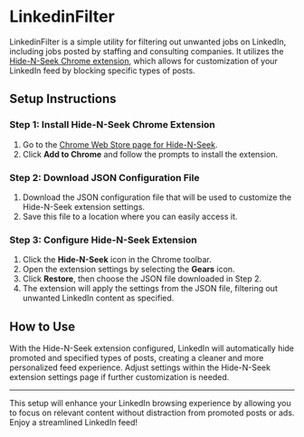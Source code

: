 # LinkedinFilter

LinkedinFilter is a simple utility for filtering out unwanted jobs on LinkedIn, including jobs posted by staffing and consulting companies. It utilizes the [Hide-N-Seek Chrome extension](https://chromewebstore.google.com/detail/hide-n-seek-hide-promoted/agghbaheofcoecndkbflbnggdjcmiaml), which allows for customization of your LinkedIn feed by blocking specific types of posts.

## Setup Instructions

### Step 1: Install Hide-N-Seek Chrome Extension

1. Go to the [Chrome Web Store page for Hide-N-Seek](https://chromewebstore.google.com/detail/hide-n-seek-hide-promoted/agghbaheofcoecndkbflbnggdjcmiaml).
2. Click **Add to Chrome** and follow the prompts to install the extension.

### Step 2: Download JSON Configuration File

1. Download the JSON configuration file that will be used to customize the Hide-N-Seek extension settings.
2. Save this file to a location where you can easily access it.

### Step 3: Configure Hide-N-Seek Extension

1. Click the **Hide-N-Seek** icon in the Chrome toolbar.
2. Open the extension settings by selecting the **Gears** icon.
3. Click **Restore**, then choose the JSON file downloaded in Step 2.
4. The extension will apply the settings from the JSON file, filtering out unwanted LinkedIn content as specified.

## How to Use

With the Hide-N-Seek extension configured, LinkedIn will automatically hide promoted and specified types of posts, creating a cleaner and more personalized feed experience. Adjust settings within the Hide-N-Seek extension settings page if further customization is needed.

---

This setup will enhance your LinkedIn browsing experience by allowing you to focus on relevant content without distraction from promoted posts or ads. Enjoy a streamlined LinkedIn feed!

